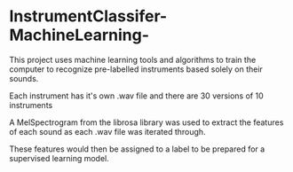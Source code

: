 # InstrumentClassifer-MachineLearning-


This project uses machine learning tools and algorithms to train the computer to recognize pre-labelled instruments based solely on their sounds.

Each instrument has it's own .wav file and there are 30 versions of 10 instruments

A MelSpectrogram from the librosa library was used to extract the features of each sound as each .wav file was iterated through. 

These features would then be assigned to a label to be prepared for a supervised learning model.
